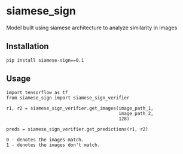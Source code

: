 # siamese_sign
Model built using siamese architecture to analyze similarity in images

## Installation
```
pip install siamese-sign==0.1
```

## Usage
```
import tensorflow as tf
from siamese_sign import siamese_sign_verifier

r1, r2 = siamese_sign_verifier.get_images(image_path_1,
                                          image_path_2,
                                          128)

preds = siamese_sign_verifier.get_predictions(r1, r2)

0 - denotes the images match.
1 - denotes the images don't match.
```
